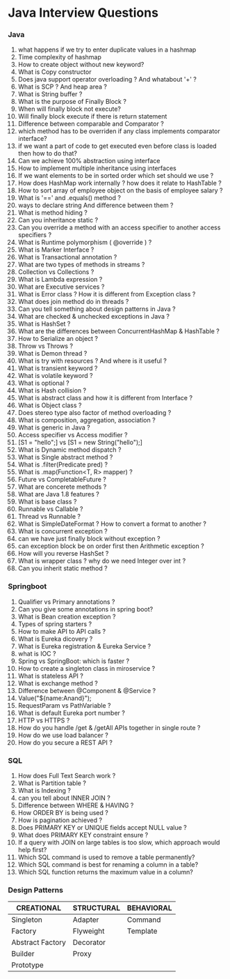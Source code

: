 # Java Interview Questions

### Java
1. what happens if we try to enter duplicate values in a hashmap
2. Time complexity of hashmap
3. How to create object without new keyword?
4. What is Copy constructor
5. Does java support operator overloading ? And whatabout '+' ?
6. What is SCP ? And heap area ?
7. What is String buffer ?
8. What is the purpose of Finally Block ?
9. When will finally block not execute?
10. Will finally block execute if there is return statement
11. Difference between comparable and Comparator ?
12. which method has to be overriden if any class implements comparator interface?
13. if we want a part of code to get executed even before class is loaded then how to do that?
14. Can we achieve 100% abstraction using interface
15. How to implement multiple inheritance using interfaces
16. If we want elements to be in sorted order which set should we use ?
17. How does HashMap work internally ? how does it relate to HashTable ?
18. How to sort array of employee object on the basis of employee salary ?
19. What is '==' and .equals() method ?
20. ways to declare string And difference between them ?
21. What is method hiding ?
22. Can you inheritance static ?
23. Can you override a method with an access specifier to another access specifiers ?
24. What is Runtime polymorphism ( @override ) ?
25. What is Marker Interface ?
26. What is Transactional annotation ?
27. What are two types of methods in streams ?
28. Collection vs Collections ?
29. What is Lambda expression ?
30. What are Executive services ?
31. What is Error class ? How it is different from Exception class ?
32. What does join method do in threads ?
33. Can you tell something about design patterns in Java ?
34. What are checked & unchecked exceptions in Java ?
35. What is HashSet ?
36. What are the differences between ConcurrentHashMap & HashTable ?
37. How to Serialize an object ?
38. Throw vs Throws ?
39. What is Demon thread ?
40. What is try with resources ? And where is it useful ?
41. What is transient keyword ?
42. What is volatile keyword ?
43. What is optional ?
44. What is Hash collision ?
45. What is abstract class and how it is different from Interface ?
46. What is Object class ?
47. Does stereo type also factor of method overloading ?
48. What is composition, aggregation, association ?
49. What is generic in Java ?
50. Access specifier vs Access modifier ?
51. [S1 = "hello";] vs [S1 = new String("hello");]
52. What is Dynamic method dispatch ?
53. What is Single abstract method ?
54. What is .filter(Predicate<T> pred) ?
55. What is .map(Function<T, R> mapper) ?
56. Future vs CompletableFuture ?
57. What are concerete methods ?
58. What are Java 1.8 features ?
59. What is base class ?
60. Runnable vs Callable ?
61. Thread vs Runnable ?
62. What is SimpleDateFormat ? How to convert a format to another ?
63. What is concurrent exception ?
64. can we have just finally block without exception ?
65. can exception block be on order first then Arithmetic exception ?
66. How will you reverse HashSet ?
67. What is wrapper class ? why do we need Integer over int ?
68. Can you inherit static method ?

### Springboot
1. Qualifier vs Primary annotations ?
2. Can you give some annotations in spring boot?
3. What is Bean creation exception ?
4. Types of spring starters ?
5. How to make API to API calls ?
6. What is Eureka dicovery ?
7. What is Eureka registration & Eureka Service ?
8. what is IOC ?
9. Spring vs SpringBoot: which is faster ?
10. How to create a singleton class in miroservice ?
11. What is stateless API ?
12. What is exchange method ?
13. Difference between @Component & @Service ?
14. Value("${name:Anand}");
15. RequestParam vs PathVariable ?
16. What is default Eureka port number ?
17. HTTP vs HTTPS ?
18. How do you handle /get & /getAll APIs together in single route ?
19. How do we use load balancer ?
20. How do you secure a REST API ?

### SQL
1. How does Full Text Search work ?
2. What is Partition table ?
3. What is Indexing ?
4. can you tell about INNER JOIN ?
5. Difference between WHERE & HAVING ?
6. How ORDER BY is being used ?
7. How is pagination achieved ?
8. Does PRIMARY KEY or UNIQUE fields accept NULL value ?
9. What does PRIMARY KEY constraint ensure ?
10. If a query with JOIN on large tables is too slow, which approach would help first?
11. Which SQL command is used to remove a table permanently?
12. Which SQL command is best for renaming a column in a table?
13. Which SQL function returns the maximum value in a column?

### Design Patterns

CREATIONAL | STRUCTURAL | BEHAVIORAL
--- | --- | --- 
Singleton | Adapter | Command
Factory | Flyweight | Template
Abstract Factory | Decorator 
Builder | Proxy |
Prototype | | 

